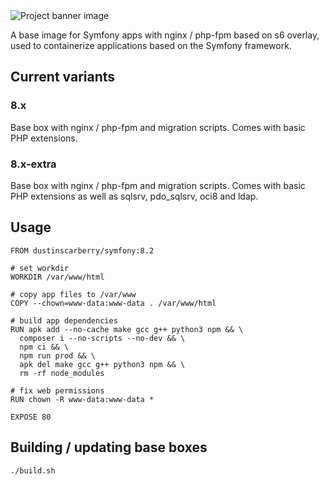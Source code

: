 <img src="https://github.com/dustinscarberry/docker-base-symfony/master/symfony-docker-base-image.png" alt="Project banner image">

A base image for Symfony apps with nginx / php-fpm based on s6 overlay, used to containerize applications based on the Symfony framework.

## Current variants

### 8.x

Base box with nginx / php-fpm and migration scripts. Comes with basic PHP extensions.

### 8.x-extra

Base box with nginx / php-fpm and migration scripts. Comes with basic PHP extensions as well as sqlsrv, pdo_sqlsrv, oci8 and ldap.

## Usage

```docker
FROM dustinscarberry/symfony:8.2

# set workdir
WORKDIR /var/www/html

# copy app files to /var/www
COPY --chown=www-data:www-data . /var/www/html

# build app dependencies
RUN apk add --no-cache make gcc g++ python3 npm && \
  composer i --no-scripts --no-dev && \
  npm ci && \
  npm run prod && \
  apk del make gcc g++ python3 npm && \
  rm -rf node_modules

# fix web permissions
RUN chown -R www-data:www-data *

EXPOSE 80
```

## Building / updating base boxes

```sh
./build.sh
```
